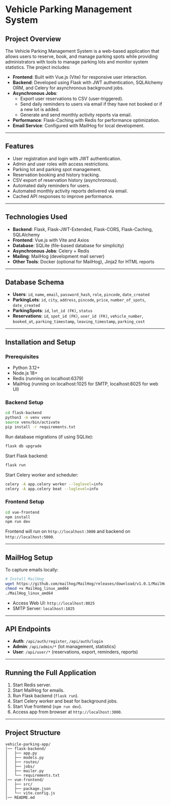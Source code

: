 # Vehicle Parking Management System

## Project Overview
The Vehicle Parking Management System is a web-based application that allows users to reserve, book, and manage parking spots while providing administrators with tools to manage parking lots and monitor system statistics. The project includes:

- **Frontend**: Built with Vue.js (Vite) for responsive user interaction.  
- **Backend**: Developed using Flask with JWT authentication, SQLAlchemy ORM, and Celery for asynchronous background jobs.  
- **Asynchronous Jobs**:
  - Export user reservations to CSV (user-triggered).
  - Send daily reminders to users via email if they have not booked or if a new lot is added.
  - Generate and send monthly activity reports via email.  
- **Performance**: Flask-Caching with Redis for performance optimization.  
- **Email Service**: Configured with MailHog for local development.

---

## Features
- User registration and login with JWT authentication.
- Admin and user roles with access restrictions.
- Parking lot and parking spot management.
- Reservation booking and history tracking.
- CSV export of reservation history (asynchronous).
- Automated daily reminders for users.
- Automated monthly activity reports delivered via email.
- Cached API responses to improve performance.

---

## Technologies Used
- **Backend**: Flask, Flask-JWT-Extended, Flask-CORS, Flask-Caching, SQLAlchemy  
- **Frontend**: Vue.js with Vite and Axios  
- **Database**: SQLite (file-based database for simplicity)  
- **Asynchronous Jobs**: Celery + Redis  
- **Mailing**: MailHog (development mail server)  
- **Other Tools**: Docker (optional for MailHog), Jinja2 for HTML reports  

---

## Database Schema
- **Users**: `id`, `name`, `email`, `password_hash`, `role`, `pincode`, `date_created`  
- **ParkingLots**: `id`, `city`, `address`, `pincode`, `price`, `number_of_spots`, `date_created`  
- **ParkingSpots**: `id`, `lot_id (FK)`, `status`  
- **Reservations**: `id`, `spot_id (FK)`, `user_id (FK)`, `vehicle_number`, `booked_at`, `parking_timestamp`, `leaving_timestamp`, `parking_cost`

---

## Installation and Setup

### Prerequisites
- Python 3.12+
- Node.js 18+
- Redis (running on localhost:6379)
- MailHog (running on localhost:1025 for SMTP, localhost:8025 for web UI)

### Backend Setup
```bash
cd flask-backend
python3 -m venv venv
source venv/bin/activate
pip install -r requirements.txt
```

Run database migrations (if using SQLite):
```bash
flask db upgrade
```

Start Flask backend:
```bash
flask run
```

Start Celery worker and scheduler:
```bash
celery -A app.celery worker --loglevel=info
celery -A app.celery beat --loglevel=info
```

### Frontend Setup
```bash
cd vue-frontend
npm install
npm run dev
```

Frontend will run on `http://localhost:3000` and backend on `http://localhost:5000`.

---

## MailHog Setup
To capture emails locally:
```bash
# Install MailHog
wget https://github.com/mailhog/MailHog/releases/download/v1.0.1/MailHog_linux_amd64
chmod +x MailHog_linux_amd64
./MailHog_linux_amd64
```

- Access Web UI: `http://localhost:8025`
- SMTP Server: `localhost:1025`

---

## API Endpoints
- **Auth**: `/api/auth/register`, `/api/auth/login`
- **Admin**: `/api/admin/*` (lot management, statistics)
- **User**: `/api/user/*` (reservations, export, reminders, reports)

---

## Running the Full Application
1. Start Redis server.
2. Start MailHog for emails.
3. Run Flask backend (`flask run`).
4. Start Celery worker and beat for background jobs.
5. Start Vue frontend (`npm run dev`).
6. Access app from browser at `http://localhost:3000`.

---

## Project Structure
```
vehicle-parking-app/
│── flask-backend/
│   ├── app.py
│   ├── models.py
│   ├── routes/
│   ├── jobs/
│   ├── mailer.py
│   └── requirements.txt
│── vue-frontend/
│   ├── src/
│   ├── package.json
│   └── vite.config.js
│── README.md
```
